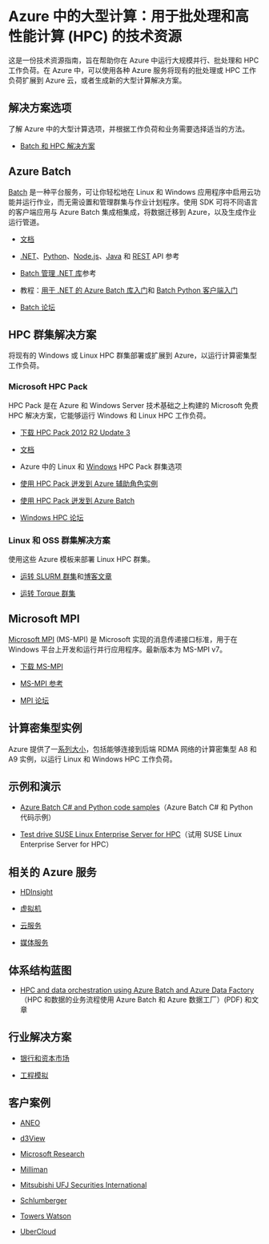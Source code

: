 <properties
   pageTitle="批处理和 HPC 工作负荷在云中的资源 | Azure"
   description="列出了旨在帮助你在 Azure 中运行大规模并行批处理和高性能计算 (HPC) 工作负荷的技术资源。"
   services="batch, cloud-services, virtual-machines"
   documentationCenter=""
   authors="dlepow"
   manager="timlt"
   editor=""/>  


<tags
   ms.service="multiple"
   ms.devlang="multiple"
   ms.topic="article"
   ms.tgt_pltfrm="NA"
   ms.workload="big-compute"
   ms.date="09/22/2016"
   ms.author="danlep"
   wacn.date="11/16/2016"/>  


# Azure 中的大型计算：用于批处理和高性能计算 (HPC) 的技术资源
这是一份技术资源指南，旨在帮助你在 Azure 中运行大规模并行、批处理和 HPC 工作负荷。在 Azure 中，可以使用各种 Azure 服务将现有的批处理或 HPC 工作负荷扩展到 Azure 云，或者生成新的大型计算解决方案。

## 解决方案选项

了解 Azure 中的大型计算选项，并根据工作负荷和业务需要选择适当的方法。

* [Batch 和 HPC 解决方案](/documentation/articles/batch-hpc-solutions/)

## Azure Batch

[Batch](/home/features/batch/) 是一种平台服务，可让你轻松地在 Linux 和 Windows 应用程序中启用云功能并运行作业，而无需设置和管理群集与作业计划程序。使用 SDK 可将不同语言的客户端应用与 Azure Batch 集成相集成，将数据迁移到 Azure，以及生成作业运行管道。

* [文档](/documentation/services/batch/)

* [.NET](https://msdn.microsoft.com/zh-cn/library/azure/mt348682.aspx)、[Python](http://azure-sdk-for-python.readthedocs.io/latest/)、[Node.js](http://azure.github.io/azure-sdk-for-node/azure-batch/latest/)、[Java](http://azure.github.io/azure-sdk-for-java/) 和 [REST](https://msdn.microsoft.com/zh-cn/library/azure/dn820158.aspx) API 参考

* [Batch 管理 .NET 库](https://msdn.microsoft.com/zh-cn/library/mt463120.aspx)参考

* 教程：[用于 .NET 的 Azure Batch 库入门](/documentation/articles/batch-dotnet-get-started/)和 [Batch Python 客户端入门](/documentation/articles/batch-python-tutorial/)

* [Batch 论坛](https://social.msdn.microsoft.com/Forums/home?forum=azurebatch)

## HPC 群集解决方案

将现有的 Windows 或 Linux HPC 群集部署或扩展到 Azure，以运行计算密集型工作负荷。

### Microsoft HPC Pack

HPC Pack 是在 Azure 和 Windows Server 技术基础之上构建的 Microsoft 免费 HPC 解决方案，它能够运行 Windows 和 Linux HPC 工作负荷。

* [下载 HPC Pack 2012 R2 Update 3](https://www.microsoft.com/zh-cn/download/details.aspx?id=49922)

* [文档](https://technet.microsoft.com/zh-cn/library/jj899572.aspx)


* Azure 中的 Linux 和 [Windows](/documentation/articles/virtual-machines-windows-hpcpack-cluster-options/) HPC Pack 群集选项

* [使用 HPC Pack 迸发到 Azure 辅助角色实例](https://technet.microsoft.com/zh-cn/library/gg481749.aspx)

* [使用 HPC Pack 迸发到 Azure Batch](https://technet.microsoft.com/zh-cn/library/mt612877.aspx)


* [Windows HPC 论坛](https://social.microsoft.com/Forums/home?category=windowshpc)

### Linux 和 OSS 群集解决方案

使用这些 Azure 模板来部署 Linux HPC 群集。

* [运转 SLURM 群集](https://github.com/Azure/azure-quickstart-templates/tree/master/slurm/)和[博客文章](http://blogs.technet.com/b/windowshpc/archive/2015/06/06/deploy-a-slurm-cluster-on-azure.aspx)

* [运转 Torque 群集](https://github.com/Azure/azure-quickstart-templates/tree/master/torque-cluster/)

## Microsoft MPI

[Microsoft MPI](https://msdn.microsoft.com/zh-cn/library/bb524831.aspx) (MS-MPI) 是 Microsoft 实现的消息传递接口标准，用于在 Windows 平台上开发和运行并行应用程序。最新版本为 MS-MPI v7。


* [下载 MS-MPI](http://go.microsoft.com/FWLink/p/?LinkID=389556)

* [MS-MPI 参考](https://msdn.microsoft.com/zh-cn/library/dn473458.aspx)

* [MPI 论坛](https://social.microsoft.com/Forums/home?forum=windowshpcmpi)

## 计算密集型实例

Azure 提供了一[系列大小](/documentation/articles/virtual-machines-windows-sizes/)，包括能够连接到后端 RDMA 网络的计算密集型 A8 和 A9 实例，以运行 Linux 和 Windows HPC 工作负荷。

## 示例和演示

* [Azure Batch C# and Python code samples](https://github.com/Azure/azure-batch-samples)（Azure Batch C# 和 Python 代码示例）

* [Test drive SUSE Linux Enterprise Server for HPC](https://azure.microsoft.com/marketplace/partners/suse/suselinuxenterpriseserver12optimizedforhighperformancecompute/)（试用 SUSE Linux Enterprise Server for HPC）

## 相关的 Azure 服务

* [HDInsight](/documentation/services/hdinsight/)

* [虚拟机](/documentation/services/virtual-machines/)

* [云服务](/documentation/services/cloud-services/)

* [媒体服务](/documentation/services/media-services/)

## 体系结构蓝图

* [HPC and data orchestration using Azure Batch and Azure Data Factory](http://go.microsoft.com/fwlink/?linkid=717686)（HPC 和数据的业务流程使用 Azure Batch 和 Azure 数据工厂）(PDF) 和文章

## 行业解决方案

* [银行和资本市场](https://finance.azure.com/)

* [工程模拟](https://simulation.azure.com/)

## 客户案例

* [ANEO](https://customers.microsoft.com/Pages/CustomerStory.aspx?recid=4168)

* [d3View](https://customers.microsoft.com/Pages/CustomerStory.aspx?recid=22088)

* [Microsoft Research](https://customers.microsoft.com/Pages/CustomerStory.aspx?recid=15634)

* [Milliman](https://customers.microsoft.com/Pages/CustomerStory.aspx?recid=14967)

* [Mitsubishi UFJ Securities International](https://customers.microsoft.com/Pages/CustomerStory.aspx?recid=26266)

* [Schlumberger](http://azure.microsoft.com/blog/big-compute-for-large-engineering-simulations)

* [Towers Watson](https://customers.microsoft.com/Pages/CustomerStory.aspx?recid=18222)

* [UberCloud](https://simulation.azure.com/casestudies/Team-182-ABB-UC-Final.pdf)

<!---HONumber=Mooncake_1107_2016-->
